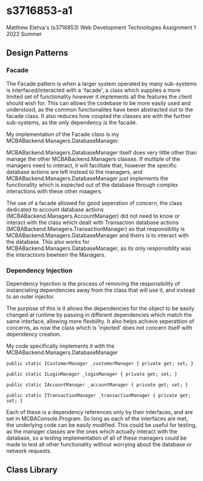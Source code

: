 # s3716853-a1
Matthew Eletva's (s3716853) Web Development Technologies Assignment 1 2022 Summer
## Design Patterns
### Facade
The Facade pattern is when a larger system operated by many sub-systems is interfaced/interacted with a 'facade', a class which supplies a more limited set of functionality however it implements all the features the client should wish for. This can allows the codebase to be more easily used and understood, as the common functionalites have been abstracted out to the facade class. It also reduces how coupled the classes are with the further sub-systems, as the only dependency is the facade.

My implementation of the Facade class is my MCBABackend.Managers.DatabaseManager.

MCBABackend.Managers.DatabaseManager itself does very little other than manage the other MCBABackend.Managers classes. If multiple of the managers need to interact, it will facilitate that, however the specific database actions are left instead to the managers, and MCBABackend.Managers.DatabaseManager just implements the functionality which is expected out of the database through complex interactions with these other maagers.

The use of a facade allowed for good seperation of concern, the class dedicated to account database actions (MCBABackend.Managers.AccountManager) did not need to know or interact with the class which dealt with Transaction database actions (MCBABackend.Managers.TransactionManager) as that responsiblity is MCBABackend.Managers.DatabaseManager and theirs is to interact with the database. This also works for MCBABackend.Managers.DatabaseManager, as its only responsiblity was the interactions bewteen the Managers.

### Dependency Injection
Dependency Injection is the process of removing the responsibility of instanciating dependencies away from the class that will use it, and instead to an outer injector.

The purpose of this is it allows the dependencies for the object to be easily changed at runtime by passing in different dependencies which match the same interface, allowing more flexbility. It also helps achieve seperattion of concerns, as now the class which is 'injected' does not concern itself with dependency creation.

My code specifically implements it with the MCBABackend.Managers.DatabaseManager

`public static ICustomerManager _customerManager { private get; set; }`

`public static ILoginManager _loginManager { private get; set; }`

`public static IAccountManager _accountManager { private get; set; }`

`public static ITransactionManager _transactionManager { private get; set; }`

Each of these is a dependency references only by their interfaces, and are set in MCBAConsole.Program. So long as each of the interfaces are met, the underlying code can be easily modified. This could be useful for testing, as the manager classes are the ones which actually interact with the database, so a testing implementation of all of these managers could be made to test all other functionality without worrying about the database or network requests.
## Class Library

